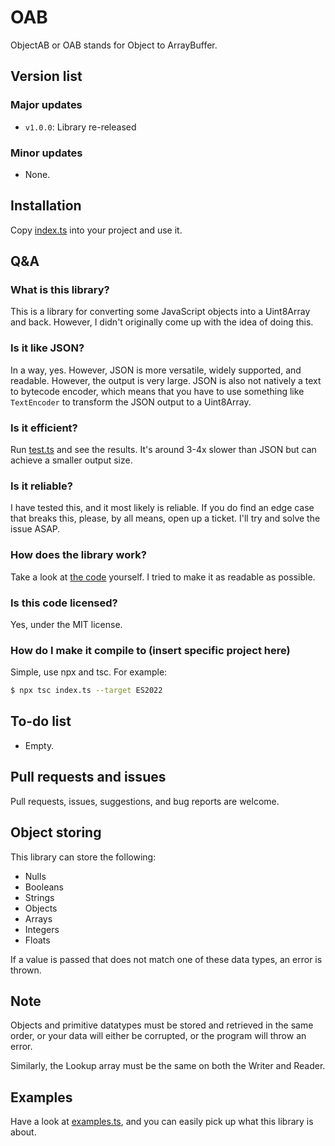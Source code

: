 # OAB

ObjectAB or OAB stands for Object to ArrayBuffer.

## Version list

### Major updates

* `v1.0.0`: Library re-released

### Minor updates

* None.

## Installation

Copy [index.ts](./index.ts) into your project and use it.

## Q&A

### What is this library?

This is a library for converting some JavaScript objects into a Uint8Array and back. However, I didn't originally come up with the idea of doing this.

### Is it like JSON?

In a way, yes. However, JSON is more versatile, widely supported, and readable. However, the output is very large. JSON is also not natively a text to bytecode encoder, which means that you have to use something like `TextEncoder` to transform the JSON output to a Uint8Array.

### Is it efficient?

Run [test.ts](./test.ts) and see the results. It's around 3-4x slower than JSON but can achieve a smaller output size.

### Is it reliable?

I have tested this, and it most likely is reliable. If you do find an edge case that breaks this, please, by all means, open up a ticket. I'll try and solve the issue ASAP.

### How does the library work?

Take a look at [the code](./index.ts) yourself. I tried to make it as readable as possible.

### Is this code licensed?

Yes, under the MIT license.

### How do I make it compile to (insert specific project here)

Simple, use npx and tsc. For example:

```bash
$ npx tsc index.ts --target ES2022
```

## To-do list

* Empty.

## Pull requests and issues

Pull requests, issues, suggestions, and bug reports are welcome.

## Object storing

This library can store the following:

* Nulls
* Booleans
* Strings
* Objects
* Arrays
* Integers
* Floats

If a value is passed that does not match one of these data types, an error is thrown.

## Note

Objects and primitive datatypes must be stored and retrieved in the same order, or your data will either be corrupted, or the program will throw an error.

Similarly, the Lookup array must be the same on both the Writer and Reader.

## Examples

Have a look at [examples.ts](./examples.ts), and you can easily pick up what this library is about.